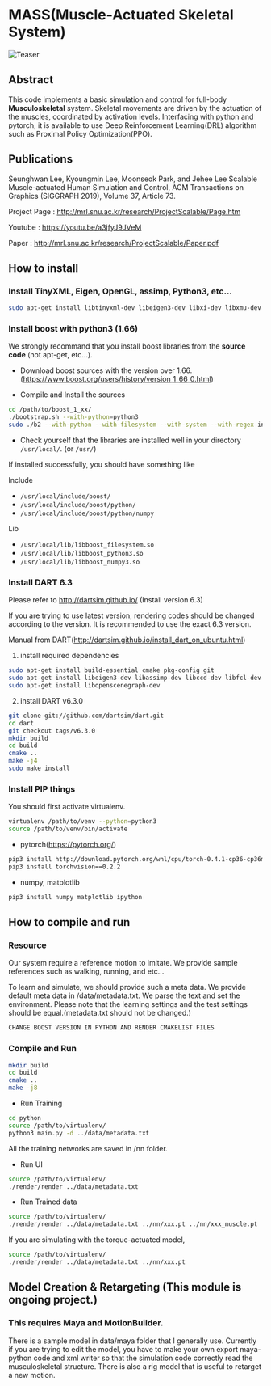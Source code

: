 # MASS(Muscle-Actuated Skeletal System)

![Teaser](png/Teaser.png)
## Abstract

This code implements a basic simulation and control for full-body **Musculoskeletal** system. Skeletal movements are driven by the actuation of the muscles, coordinated by activation levels. Interfacing with python and pytorch, it is available to use Deep Reinforcement Learning(DRL) algorithm such as Proximal Policy Optimization(PPO).

## Publications

Seunghwan Lee, Kyoungmin Lee, Moonseok Park, and Jehee Lee 
Scalable Muscle-actuated Human Simulation and Control, 
ACM Transactions on Graphics (SIGGRAPH 2019), Volume 37, Article 73. 

Project Page : http://mrl.snu.ac.kr/research/ProjectScalable/Page.htm

Youtube : https://youtu.be/a3jfyJ9JVeM

Paper : http://mrl.snu.ac.kr/research/ProjectScalable/Paper.pdf

## How to install

### Install TinyXML, Eigen, OpenGL, assimp, Python3, etc...

```bash
sudo apt-get install libtinyxml-dev libeigen3-dev libxi-dev libxmu-dev freeglut3-dev libassimp-dev libpython3-dev python3-tk python3-numpy virtualenv ipython3 cmake-curses-gui
```

### Install boost with python3 (1.66)

We strongly recommand that you install boost libraries from the **source code**
(not apt-get, etc...).

- Download boost sources with the version over 1.66.(https://www.boost.org/users/history/version_1_66_0.html)

- Compile and Install the sources

```bash
cd /path/to/boost_1_xx/
./bootstrap.sh --with-python=python3
sudo ./b2 --with-python --with-filesystem --with-system --with-regex install
```

- Check yourself that the libraries are installed well in your directory `/usr/local/`. (or `/usr/`)

If installed successfully, you should have something like

Include

* `/usr/local/include/boost/`
* `/usr/local/include/boost/python/`
* `/usr/local/include/boost/python/numpy`

Lib 

* `/usr/local/lib/libboost_filesystem.so`
* `/usr/local/lib/libboost_python3.so`
* `/usr/local/lib/libboost_numpy3.so`


### Install DART 6.3

Please refer to http://dartsim.github.io/ (Install version 6.3)

If you are trying to use latest version, rendering codes should be changed according to the version. It is recommended to use the exact 6.3 version.

Manual from DART(http://dartsim.github.io/install_dart_on_ubuntu.html)
1. install required dependencies

```bash
sudo apt-get install build-essential cmake pkg-config git
sudo apt-get install libeigen3-dev libassimp-dev libccd-dev libfcl-dev libboost-regex-dev libboost-system-dev
sudo apt-get install libopenscenegraph-dev
```
2. install DART v6.3.0

```bash
git clone git://github.com/dartsim/dart.git
cd dart
git checkout tags/v6.3.0
mkdir build
cd build
cmake ..
make -j4
sudo make install
```

### Install PIP things

You should first activate virtualenv.
```bash
virtualenv /path/to/venv --python=python3
source /path/to/venv/bin/activate
```
- pytorch(https://pytorch.org/)

```bash
pip3 install http://download.pytorch.org/whl/cpu/torch-0.4.1-cp36-cp36m-linux_x86_64.whl 
pip3 install torchvision==0.2.2
```

- numpy, matplotlib

```bash
pip3 install numpy matplotlib ipython
```

## How to compile and run

### Resource

Our system require a reference motion to imitate. We provide sample references such as walking, running, and etc... 

To learn and simulate, we should provide such a meta data. We provide default meta data in /data/metadata.txt. We parse the text and set the environment. Please note that the learning settings and the test settings should be equal.(metadata.txt should not be changed.)

```bash
CHANGE BOOST VERSION IN PYTHON AND RENDER CMAKELIST FILES
```


### Compile and Run

```bash
mkdir build
cd build
cmake .. 
make -j8
```

- Run Training
```bash
cd python
source /path/to/virtualenv/
python3 main.py -d ../data/metadata.txt
```

All the training networks are saved in /nn folder.

- Run UI
```bash
source /path/to/virtualenv/
./render/render ../data/metadata.txt
```

- Run Trained data
```bash
source /path/to/virtualenv/
./render/render ../data/metadata.txt ../nn/xxx.pt ../nn/xxx_muscle.pt
```

If you are simulating with the torque-actuated model, 
```bash
source /path/to/virtualenv/
./render/render ../data/metadata.txt ../nn/xxx.pt
```


## Model Creation & Retargeting (This module is ongoing project.)

### This requires Maya and MotionBuilder.

There is a sample model in data/maya folder that I generally use. Currently if you are trying to edit the model, you have to make your own export maya-python code and xml writer so that the simulation code correctly read the musculoskeletal structure. 
There is also a rig model that is useful to retarget a new motion. 
